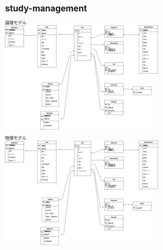 # study-management

論理モデル
![論理モデル](https://github.com/yuta20253/study-management/blob/main/論理モデル.png?raw=true)

物理モデル
![物理モデル](https://github.com/yuta20253/study-management/blob/main/物理モデル.png?raw=true)
